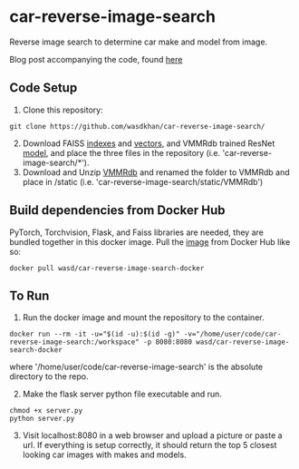 # car-reverse-image-search
Reverse image search to determine car make and model from image.

Blog post accompanying the code, found [here](https://wasdkhan.github.io/2020/01/12/building-car-recognition.html)

## Code Setup
1. Clone this repository:
```
git clone https://github.com/wasdkhan/car-reverse-image-search/
```
2. Download FAISS [indexes](https://drive.google.com/file/d/1Osf2Ems4XNNLHLkKSBy6Y_rYYyDiNBhp/view?usp=sharing) and [vectors](https://drive.google.com/file/d/1BPZMd-mnDiaYhYUSD8DBDudIyAmSoXPJ/view?usp=sharing), and VMMRdb trained ResNet [model](https://drive.google.com/file/d/1FNBXR-t6cD-2Fuli3x6fr733RiqysUdR/view?usp=sharing), 
and place the three files in the repository (i.e. 'car-reverse-image-search/*').
3. Download and Unzip [VMMRdb](http://vmmrdb.cecsresearch.org/Dataset/VMMRdb.zip) and renamed the folder to VMMRdb and place in /static (i.e. 'car-reverse-image-search/static/VMMRdb')


## Build dependencies from Docker Hub
PyTorch, Torchvision, Flask, and Faiss libraries are needed, they are bundled together in this docker image.
Pull the [image](https://hub.docker.com/r/wasd/car-reverse-image-search-docker/) from Docker Hub like so:
```
docker pull wasd/car-reverse-image-search-docker
```

## To Run
1. Run the docker image and mount the repository to the container.
```
docker run --rm -it -u="$(id -u):$(id -g)" -v="/home/user/code/car-reverse-image-search:/workspace" -p 8080:8080 wasd/car-reverse-image-search-docker
```
where '/home/user/code/car-reverse-image-search' is the absolute directory to the repo.

2. Make the flask server python file executable and run.
```
chmod +x server.py
python server.py
```

3. Visit localhost:8080 in a web browser and upload a picture or paste a url. 
If everything is setup correctly, it should return the top 5 closest looking car images with makes and models. 
